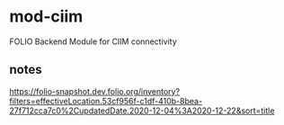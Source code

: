 # mod-ciim
FOLIO Backend Module for CIIM connectivity


## notes
https://folio-snapshot.dev.folio.org/inventory?filters=effectiveLocation.53cf956f-c1df-410b-8bea-27f712cca7c0%2CupdatedDate.2020-12-04%3A2020-12-22&sort=title

